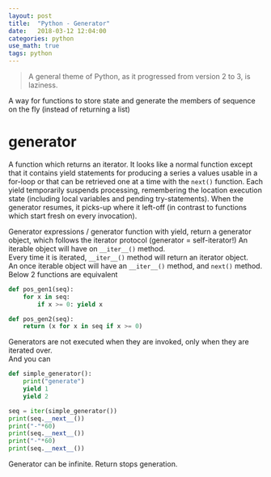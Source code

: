 ```yaml
---
layout: post
title:  "Python - Generator"
date:   2018-03-12 12:04:00
categories: python
use_math: true
tags: python
---
```


>A general theme of Python, as it progressed from version 2 to 3, is laziness.  

A way for functions to store state and generate the members of sequence on the fly  (instead of returning a list)

# generator
A function which returns an iterator. It looks like a normal function except that it contains yield statements for producing a series a values usable in a for-loop or that can be retrieved one at a time with the `next()` function. Each yield temporarily suspends processing, remembering the location execution state (including local variables and pending try-statements). When the generator resumes, it picks-up where it left-off (in contrast to functions which start fresh on every invocation).

Generator expressions / generator function with yield, return a generator object, which follows the iterator protocol (generator = self-iterator!)
An iterable object will have on `__iter__()` method.  
Every time it is iterated, `__iter__()` method will return an iterator object.  
An once iterable object will have an `__iter__()` method, and `next()` method.  
Below 2 functions are equivalent  
```python
def pos_gen1(seq):
    for x in seq:
        if x >= 0: yield x

def pos_gen2(seq):
    return (x for x in seq if x >= 0)
```
Generators are not executed when they are invoked, only when they are iterated over.   
And you can 
```python
def simple_generator():
    print("generate")
    yield 1
    yield 2

seq = iter(simple_generator())
print(seq.__next__())
print("-"*60)
print(seq.__next__())
print("-"*60)
print(seq.__next__())
```
Generator can be infinite. Return stops generation.
